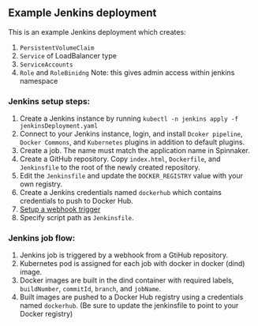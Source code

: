 
## Example Jenkins deployment

This is an example Jenkins deployment which creates:

1. `PersistentVolumeClaim`
2. `Service` of LoadBalancer type
3. `ServiceAccounts` 
4. `Role` and `RoleBinidng` Note: this gives admin access within jenkins namespace

### Jenkins setup steps:

1. Create a Jenkins instance by running `kubectl -n jenkins apply -f jenkinsDeployment.yaml`
2. Connect to your Jenkins instance, login, and install `Dcoker pipeline`, `Docker Commons`, and `Kubernetes` plugins in addition to default plugins.
3. Create a job. The name must match the application name in Spinnaker.
4. Create a GitHub repository. Copy `index.html`, `Dockerfile`, and `Jenkinsfile` to the root of the newly created repository.
5. Edit the `Jenkinsfile` and update the `DOCKER_REGISTRY` value with your own registry.
6. Create a Jenkins credentials named `dockerhub` which contains credentials to push to Docker Hub. 
6. [Setup a webhook trigger](https://dzone.com/articles/adding-a-github-webhook-in-your-jenkins-pipeline)
7. Specify script path as `Jenkinsfile`.

### Jenkins job flow:

1. Jenkins job is triggered by a webhook from a GtiHub repository.
2. Kubernetes pod is assigned for each job with docker in docker (dind) image. 
3. Docker images are built in the dind container with required labels, `buildNumber`, `commitId`,
`branch`, and `jobName`.
4. Built images are pushed to a Docker Hub registry using a credentials named `dockerhub`. (Be sure to update the jenkinsfile to point to your Docker registry)